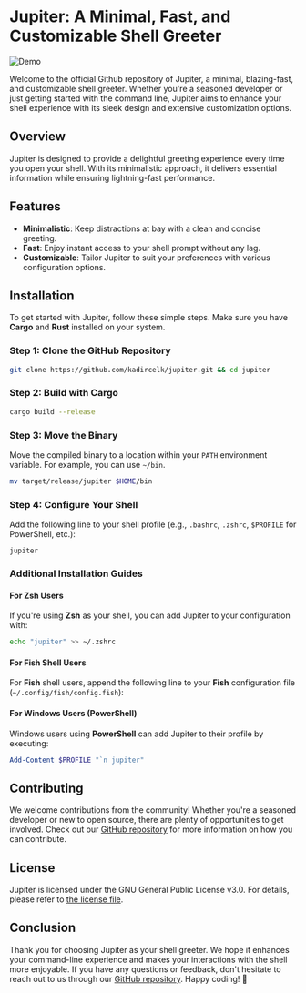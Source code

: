# Jupiter: A Minimal, Fast, and Customizable Shell Greeter

![Demo](./assets/usage.gif)

Welcome to the official Github repository of Jupiter, a minimal, blazing-fast, and customizable shell greeter. Whether you're a seasoned developer or just getting started with the command line, Jupiter aims to enhance your shell experience with its sleek design and extensive customization options.

## Overview

Jupiter is designed to provide a delightful greeting experience every time you open your shell. With its minimalistic approach, it delivers essential information while ensuring lightning-fast performance.

## Features

- **Minimalistic**: Keep distractions at bay with a clean and concise greeting.
- **Fast**: Enjoy instant access to your shell prompt without any lag.
- **Customizable**: Tailor Jupiter to suit your preferences with various configuration options.

## Installation

To get started with Jupiter, follow these simple steps. Make sure you have **Cargo** and **Rust** installed on your system.

### Step 1: Clone the GitHub Repository

```bash
git clone https://github.com/kadircelk/jupiter.git && cd jupiter
```

### Step 2: Build with Cargo

```bash
cargo build --release
```

### Step 3: Move the Binary

Move the compiled binary to a location within your `PATH` environment variable. For example, you can use `~/bin`.

```bash
mv target/release/jupiter $HOME/bin
```

### Step 4: Configure Your Shell
Add the following line to your shell profile (e.g., `.bashrc`, `.zshrc`, `$PROFILE` for PowerShell, etc.):
```
jupiter
```

### Additional Installation Guides

#### For Zsh Users

If you're using **Zsh** as your shell, you can add Jupiter to your configuration with:

```bash
echo "jupiter" >> ~/.zshrc
```

#### For Fish Shell Users

For **Fish** shell users, append the following line to your **Fish** configuration file (`~/.config/fish/config.fish`):

#### For Windows Users (PowerShell)

Windows users using **PowerShell** can add Jupiter to their profile by executing:

```powershell
Add-Content $PROFILE "`n jupiter"
```

## Contributing

We welcome contributions from the community! Whether you're a seasoned developer or new to open source, there are plenty of opportunities to get involved. Check out our [GitHub repository](https://github.com/kadircelk/jupiter) for more information on how you can contribute.

## License

Jupiter is licensed under the GNU General Public License v3.0. For details, please refer to [the license file](./LICENSE).

## Conclusion

Thank you for choosing Jupiter as your shell greeter. We hope it enhances your command-line experience and makes your interactions with the shell more enjoyable. If you have any questions or feedback, don't hesitate to reach out to us through our [GitHub repository](https://github.com/kadircelk/jupiter). Happy coding! 🚀
